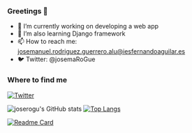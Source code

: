 ### Greetings 👋

- 🔭 I’m currently working on developing a web app
- 🌱 I’m also learning Django framework
- 📫 How to reach me: josemanuel.rodriguez.guerrero.alu@iesfernandoaguilar.es
- :bird: Twitter: @josemaRoGue
<h3>Where to find me</h3>
<p><a href="https://twitter.com/josemaRoGue" target="_blank"><img alt="Twitter" src="https://img.shields.io/badge/twitter-%231DA1F2.svg?&style=for-the-badge&logo=twitter&logoColor=white" /></a>
</p>

![joserogu's GitHub stats](https://github-readme-stats.vercel.app/api?username=joserogu&show_icons=true&theme=bear) [![Top Langs](https://github-readme-stats.vercel.app/api/top-langs/?username=joserogu&layout=compact&theme=bear)](https://github.com/joserogu)

[![Readme Card](https://github-readme-stats.vercel.app/api/pin/?username=joserogu&repo=GAMESEEKER&theme=bear)](https://github.com/joserogu/GAMESEEKER)
